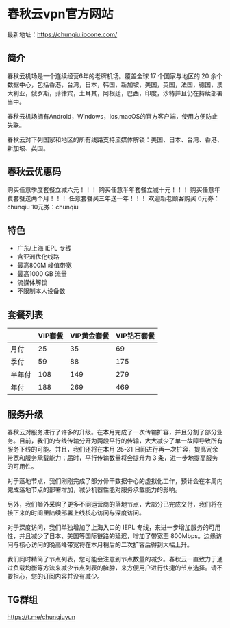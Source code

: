 春秋云vpn官方网站
====
最新地址：https://chunqiu.iocone.com/

简介
-------
春秋云机场是一个连续经营6年的老牌机场。覆盖全球 17 个国家与地区的 20 余个数据中心，包括香港，台湾，日本，韩国，新加坡，美国，英国，法国，德国，澳大利亚，俄罗斯，菲律宾，土耳其，阿根廷，巴西，印度，沙特并且仍在持续部署当中。

春秋云机场拥有Android，Windows，ios,macOS的官方客户端，使用方便防止失联。

春秋云对下列国家和地区的所有线路支持流媒体解锁：美国、日本、台湾、香港、新加坡、英国。

春秋云优惠码
-------
购买任意季度套餐立减六元！！！ 
购买任意半年套餐立减十元！！！ 
购买任意年费套餐送两个月！！！ 
任意套餐买三年送一年！！！ 
欢迎新老顾客购买
6元券：chunqiu   10元券：chunqiu

特色
-------
* 广东/上海 IEPL 专线
* 含亚洲优化线路
* 最高800M 峰值带宽
* 最高1000 GB 流量
* 流媒体解锁
* 不限制本人设备数

套餐列表
-------
|               |    VIP套餐    |  VIP黄金套餐  |  VIP钻石套餐  |
| ------------- | ------------- | ------------- | ------------- | 
|      月付     |        25     |        35     |        69     |
|      季付     |        59     |        88     |        175    |
|      半年付   |        108    |        149    |        279    |
|      年付     |        188    |        269    |        469    |



服务升级
-------
春秋云对服务进行了许多的升级。在本月完成了一次传输扩容，并且分割了部分业务。目前，我们的专线传输分开为两段平行的传输，大大减少了单一故障导致所有服务下线的可能。并且，我们还将在本月 25-31 日间进行再一次扩容，提高冗余带宽和服务承载能力；届时，平行传输数量将会提升为 3 条，进一步地提高服务的可用性。

对于落地节点，我们刚刚完成了部分骨干数据中心的虚拟化工作，预计会在本周内完成落地节点的部署增加，减少机器性能对服务承载能力的影响。

另外，我们额外采购了更多不同运营商的落地节点，大部分已完成交付，我们将在接下来的时间里陆续部署上线核心访问与深度访问。

对于深度访问，我们单独增加了上海入口的 IEPL 专线，来进一步增加服务的可用性，并且减少了日本、美国等国际链路的延迟，增加了带宽至 800Mbps。边缘访问与核心访问的晚高峰带宽将在本月稍后的二次扩容后得到大幅上升。

我们同时精简了节点列表，您可能会注意到节点数量的减少。春秋云一直致力于通过负载均衡等方法来减少节点列表的臃肿，来方便用户进行快捷的节点选择。请不要担心，您的订阅内容并没有减少。

TG群组
-------
https://t.me/chunqiuyun
